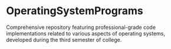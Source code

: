 # OperatingSystemPrograms
Comprehensive repository featuring professional-grade code implementations related to various aspects of operating systems, developed during the third semester of college.
